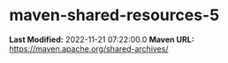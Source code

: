 # maven-shared-resources-5

**Last Modified:** 2022-11-21 07:22:00.0
**Maven URL:** https://maven.apache.org/shared-archives/
